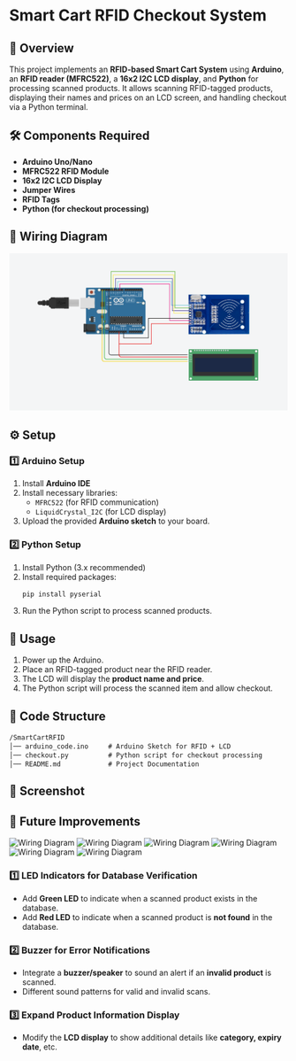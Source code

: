 # Smart Cart RFID Checkout System

## 📌 Overview

This project implements an **RFID-based Smart Cart System** using **Arduino**, an **RFID reader (MFRC522)**, a **16x2 I2C LCD display**, and **Python** for processing scanned products. It allows scanning RFID-tagged products, displaying their names and prices on an LCD screen, and handling checkout via a Python terminal.

## 🛠 Components Required

- **Arduino Uno/Nano**
- **MFRC522 RFID Module**
- **16x2 I2C LCD Display**
- **Jumper Wires**
- **RFID Tags**
- **Python (for checkout processing)**

## 🔗 Wiring Diagram

![Wiring Diagram](imgs/circuit.png)

## ⚙️ Setup

### **1️⃣ Arduino Setup**

1. Install **Arduino IDE**
2. Install necessary libraries:
   - `MFRC522` (for RFID communication)
   - `LiquidCrystal_I2C` (for LCD display)
3. Upload the provided **Arduino sketch** to your board.

### **2️⃣ Python Setup**

1. Install Python (3.x recommended)
2. Install required packages:
   ```bash
   pip install pyserial
   ```
3. Run the Python script to process scanned products.

## 🚀 Usage

1. Power up the Arduino.
2. Place an RFID-tagged product near the RFID reader.
3. The LCD will display the **product name and price**.
4. The Python script will process the scanned item and allow checkout.

## 📜 Code Structure

```
/SmartCartRFID
│── arduino_code.ino     # Arduino Sketch for RFID + LCD
│── checkout.py          # Python script for checkout processing
│── README.md            # Project Documentation
```

## 📸 Screenshot


## 🔧 Future Improvements
![Wiring Diagram](imgs/imgs/1.jpg)
![Wiring Diagram](imgs/imgs/2.jpg)
![Wiring Diagram](imgs/imgs/3.jpg)
![Wiring Diagram](imgs/imgs/4.jpg)
![Wiring Diagram](imgs/imgs/5.jpg)
![Wiring Diagram](imgs/imgs/6.jpg)

### **1️⃣ LED Indicators for Database Verification**

- Add **Green LED** to indicate when a scanned product exists in the database.
- Add **Red LED** to indicate when a scanned product is **not found** in the database.

### **2️⃣ Buzzer for Error Notifications**

- Integrate a **buzzer/speaker** to sound an alert if an **invalid product** is scanned.
- Different sound patterns for valid and invalid scans.

### **3️⃣ Expand Product Information Display**

- Modify the **LCD display** to show additional details like **category, expiry date**, etc.


